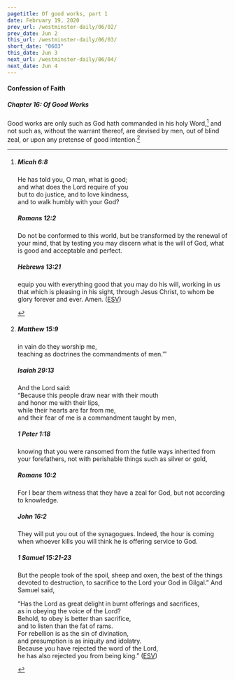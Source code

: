 ```yaml
---
pagetitle: Of good works, part 1
date: February 19, 2020
prev_url: /westminster-daily/06/02/
prev_date: Jun 2
this_url: /westminster-daily/06/03/
short_date: "0603"
this_date: Jun 3
next_url: /westminster-daily/06/04/
next_date: Jun 4
---
```


#### Confession of Faith

##### Chapter 16: Of Good Works

Good works are only such as God hath commanded in his holy Word,[^fnref:wcf1] and not such as, without the warrant thereof, are devised by men, out of blind zeal, or upon any pretense of good intention.[^fnref:wcf2]

[^fnref:wcf1]: <div class="esv"><h5>Micah 6:8</h5> <div class="esv-text"><div class="block-indent"> <p class="line-group" id="p33006008.01-1">He has told you, O man, what is good;<br /> <span class="indent"></span>and what does the <span class="small-caps">Lord</span> require of you<br /> but to do justice, and to love kindness,<br /> <span class="indent"></span>and to walk humbly with your God?</p> </div> </div><h5>Romans 12:2</h5> <div class="esv-text"><p id="p45012002.01-2">Do not be conformed to this world, but be transformed by the renewal of your mind, that by testing you may discern what is the will of God, what is good and acceptable and perfect.</p> </div><h5>Hebrews 13:21</h5> <div class="esv-text"><p id="p58013021.01-3">equip you with everything good that you may do his will, working in us that which is pleasing in his sight, through Jesus Christ, to whom be glory forever and ever. Amen.  (<a href="http://www.esv.org" class="copyright">ESV</a>)</p> </div> </div>

[^fnref:wcf2]: <div class="esv"><h5>Matthew 15:9</h5> <div class="esv-text"><div class="block-indent"> <p class="line-group" id="p40015009.01-1"><span class="woc">in vain do they worship me,<br /> <span class="indent"></span>teaching as doctrines the commandments of men.&#8217;&#8221;</span></p> </div> </div><h5>Isaiah 29:13</h5> <div class="esv-text"><div class="block-indent"> <p class="line-group" id="p23029013.01-2">And the Lord said:<br /> &#8220;Because this people draw near with their mouth<br /> <span class="indent"></span>and honor me with their lips,<br /> <span class="indent"></span>while their hearts are far from me,<br /> and their fear of me is a commandment taught by men,</p> </div> </div><h5>1 Peter 1:18</h5> <div class="esv-text"><p id="p60001018.01-3">knowing that you were ransomed from the futile ways inherited from your forefathers, not with perishable things such as silver or gold,</p> </div><h5>Romans 10:2</h5> <div class="esv-text"><p id="p45010002.01-4">For I bear them witness that they have a zeal for God, but not according to knowledge.</p> </div><h5>John 16:2</h5> <div class="esv-text"><p id="p43016002.01-5"><span class="woc">They will put you out of the synagogues. Indeed, the hour is coming when whoever kills you will think he is offering service to God.</span></p> </div><h5>1 Samuel 15:21-23</h5> <div class="esv-text"><p id="p09015021.01-6">But the people took of the spoil, sheep and oxen, the best of the things devoted to destruction, to sacrifice to the <span class="small-caps">Lord</span> your God in Gilgal.&#8221; And Samuel said,</p> <div class="block-indent"> <p class="line-group" id="p09015022.04-6">&#8220;Has the <span class="small-caps">Lord</span> as great delight in burnt offerings and sacrifices,<br /> <span class="indent"></span>as in obeying the voice of the <span class="small-caps">Lord</span>?<br /> Behold, to obey is better than sacrifice,<br /> <span class="indent"></span>and to listen than the fat of rams.<br />  For rebellion is as the sin of divination,<br /> <span class="indent"></span>and presumption is as iniquity and idolatry.<br /> Because you have rejected the word of the <span class="small-caps">Lord</span>,<br /> <span class="indent"></span>he has also rejected you from being king.&#8221;  (<a href="http://www.esv.org" class="copyright">ESV</a>)</p> </div> </div> </div>

